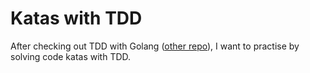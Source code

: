 # Katas with TDD

After checking out TDD with Golang ([other repo](https://github.com/siarener/exercises-learn-go-with-tests)), I want to practise by solving code katas with TDD.


